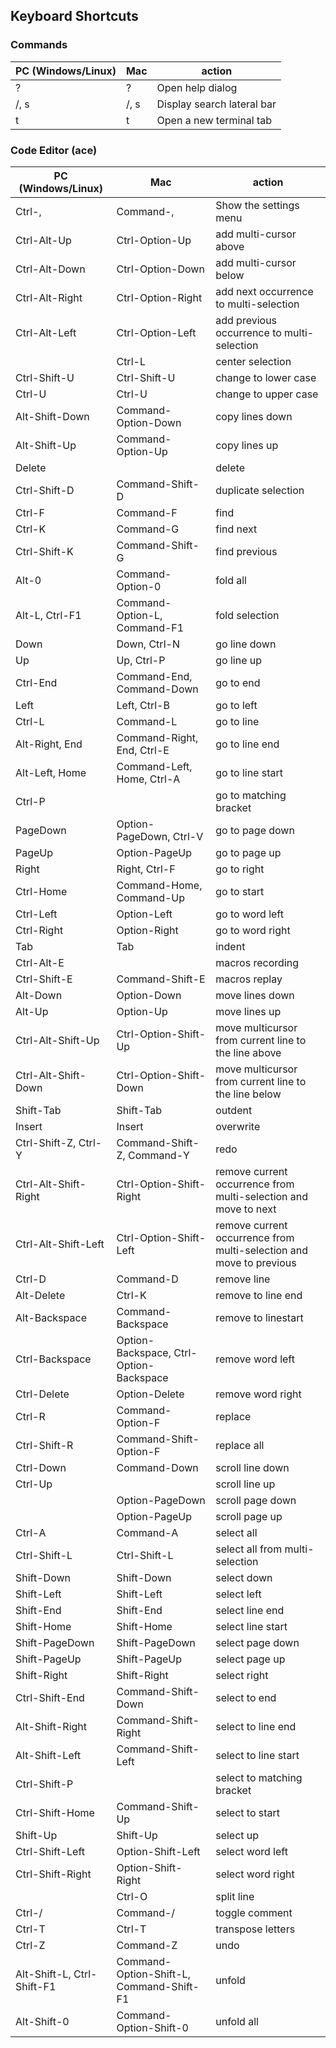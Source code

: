 ## Keyboard Shortcuts

### Commands


| PC (Windows/Linux)             | Mac                            | action                         |
|-------------------------------|-------------------------------|-------------------------------|
| ? | ? | Open help dialog |
| /, s | /, s | Display search lateral bar |
| t | t | Open a new terminal tab |



### Code Editor (ace)


| PC (Windows/Linux)             | Mac                            | action                         |
|-------------------------------|-------------------------------|-------------------------------|
| Ctrl-, | Command-, | Show the settings menu |
| Ctrl-Alt-Up | Ctrl-Option-Up | add multi-cursor above |
| Ctrl-Alt-Down | Ctrl-Option-Down | add multi-cursor below |
| Ctrl-Alt-Right | Ctrl-Option-Right | add next occurrence to multi-selection |
| Ctrl-Alt-Left | Ctrl-Option-Left | add previous occurrence to multi-selection |
|  | Ctrl-L | center selection |
| Ctrl-Shift-U | Ctrl-Shift-U | change to lower case |
| Ctrl-U | Ctrl-U | change to upper case |
| Alt-Shift-Down | Command-Option-Down | copy lines down |
| Alt-Shift-Up | Command-Option-Up | copy lines up |
| Delete |  | delete |
| Ctrl-Shift-D | Command-Shift-D | duplicate selection |
| Ctrl-F | Command-F | find |
| Ctrl-K | Command-G | find next |
| Ctrl-Shift-K | Command-Shift-G | find previous |
| Alt-0 | Command-Option-0 | fold all |
| Alt-L, Ctrl-F1 | Command-Option-L, Command-F1 | fold selection |
| Down | Down, Ctrl-N | go line down |
| Up | Up, Ctrl-P | go line up |
| Ctrl-End | Command-End, Command-Down | go to end |
| Left | Left, Ctrl-B | go to left |
| Ctrl-L | Command-L | go to line |
| Alt-Right, End | Command-Right, End, Ctrl-E | go to line end |
| Alt-Left, Home | Command-Left, Home, Ctrl-A | go to line start |
| Ctrl-P |  | go to matching bracket |
| PageDown | Option-PageDown, Ctrl-V | go to page down |
| PageUp | Option-PageUp | go to page up |
| Right | Right, Ctrl-F | go to right |
| Ctrl-Home | Command-Home, Command-Up | go to start |
| Ctrl-Left | Option-Left | go to word left |
| Ctrl-Right | Option-Right | go to word right |
| Tab | Tab | indent |
| Ctrl-Alt-E |  | macros recording |
| Ctrl-Shift-E | Command-Shift-E | macros replay |
| Alt-Down | Option-Down | move lines down |
| Alt-Up | Option-Up | move lines up |
| Ctrl-Alt-Shift-Up | Ctrl-Option-Shift-Up | move multicursor from current line to the line above |
| Ctrl-Alt-Shift-Down | Ctrl-Option-Shift-Down | move multicursor from current line to the line below |
| Shift-Tab | Shift-Tab | outdent |
| Insert | Insert | overwrite |
| Ctrl-Shift-Z, Ctrl-Y | Command-Shift-Z, Command-Y | redo |
| Ctrl-Alt-Shift-Right | Ctrl-Option-Shift-Right | remove current occurrence from multi-selection and move to next |
| Ctrl-Alt-Shift-Left | Ctrl-Option-Shift-Left | remove current occurrence from multi-selection and move to previous |
| Ctrl-D | Command-D | remove line |
| Alt-Delete | Ctrl-K | remove to line end |
| Alt-Backspace | Command-Backspace | remove to linestart |
| Ctrl-Backspace | Option-Backspace, Ctrl-Option-Backspace | remove word left |
| Ctrl-Delete | Option-Delete | remove word right |
| Ctrl-R | Command-Option-F | replace |
| Ctrl-Shift-R | Command-Shift-Option-F | replace all |
| Ctrl-Down | Command-Down | scroll line down |
| Ctrl-Up |  | scroll line up |
|  | Option-PageDown | scroll page down |
|  | Option-PageUp | scroll page up |
| Ctrl-A | Command-A | select all |
| Ctrl-Shift-L | Ctrl-Shift-L | select all from multi-selection |
| Shift-Down | Shift-Down | select down |
| Shift-Left | Shift-Left | select left |
| Shift-End | Shift-End | select line end |
| Shift-Home | Shift-Home | select line start |
| Shift-PageDown | Shift-PageDown | select page down |
| Shift-PageUp | Shift-PageUp | select page up |
| Shift-Right | Shift-Right | select right |
| Ctrl-Shift-End | Command-Shift-Down | select to end |
| Alt-Shift-Right | Command-Shift-Right | select to line end |
| Alt-Shift-Left | Command-Shift-Left | select to line start |
| Ctrl-Shift-P |  | select to matching bracket |
| Ctrl-Shift-Home | Command-Shift-Up | select to start |
| Shift-Up | Shift-Up | select up |
| Ctrl-Shift-Left | Option-Shift-Left | select word left |
| Ctrl-Shift-Right | Option-Shift-Right | select word right |
|  | Ctrl-O | split line |
| Ctrl-/ | Command-/ | toggle comment |
| Ctrl-T | Ctrl-T | transpose letters |
| Ctrl-Z | Command-Z | undo |
| Alt-Shift-L, Ctrl-Shift-F1 | Command-Option-Shift-L, Command-Shift-F1 | unfold |
| Alt-Shift-0 | Command-Option-Shift-0 | unfold all |

